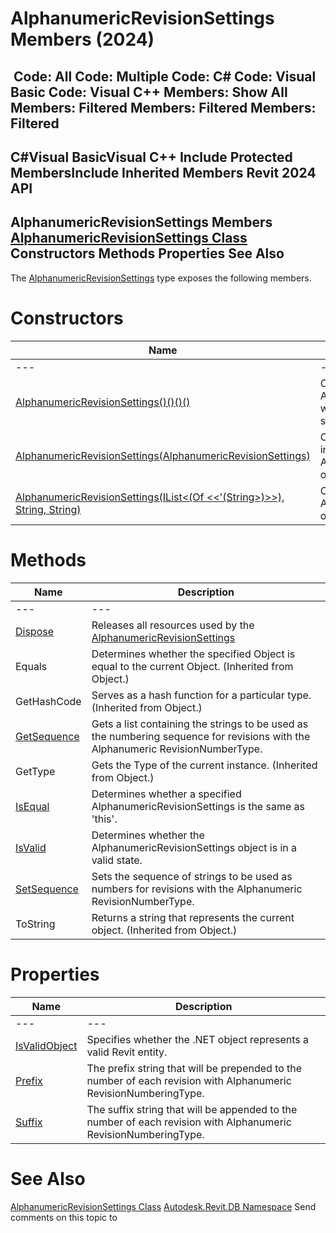 # AlphanumericRevisionSettings Members (2024)

﻿
 Code: All Code: Multiple Code: C# Code: Visual Basic Code: Visual C++  Members: Show All Members: Filtered Members: Filtered Members: Filtered   
---  
C#Visual BasicVisual C++
Include Protected MembersInclude Inherited Members
Revit 2024 API  
---  
AlphanumericRevisionSettings Members  
[AlphanumericRevisionSettings Class](ee27c0eb-9f9b-b59c-728d-24b2654a2bc2.md "AlphanumericRevisionSettings Class") Constructors Methods Properties See Also  
---  
The [AlphanumericRevisionSettings](ee27c0eb-9f9b-b59c-728d-24b2654a2bc2.md "AlphanumericRevisionSettings Class") type exposes the following members.
# Constructors
| Name | Description |
| --- | --- |
| --- | --- | --- |
| [AlphanumericRevisionSettings()()()()](3af604c4-9144-43f3-51f0-db3730e9e5a3.md "AlphanumericRevisionSettings Constructor") | Constructs an AlphanumericRevisionSettings with a simple, default sequence. |
| [AlphanumericRevisionSettings(AlphanumericRevisionSettings)](66655e14-c46b-56c8-bda1-9fb36d7ecfda.md "AlphanumericRevisionSettings Constructor \(AlphanumericRevisionSettings\)") | Constructs a new copy of the input AlphanumericRevisionSettings object. |
| [AlphanumericRevisionSettings(IList<(Of <<'(String>)>>), String, String)](ce102195-68eb-adeb-1488-6c66d82cdff1.md "AlphanumericRevisionSettings Constructor \(IList\(String\), String, String\)") | Constructs an AlphanumericRevisionSettings object. |

# Methods
| Name | Description |
| --- | --- |
| --- | --- | --- |
| [Dispose](127028b0-93b0-d2df-1cbb-52df4a874093.md "Dispose Method") | Releases all resources used by the [AlphanumericRevisionSettings](ee27c0eb-9f9b-b59c-728d-24b2654a2bc2.md "AlphanumericRevisionSettings Class") |
| Equals | Determines whether the specified Object is equal to the current Object. (Inherited from Object.) |
| GetHashCode | Serves as a hash function for a particular type.  (Inherited from Object.) |
| [GetSequence](05d90a7d-2132-9106-df38-0fe9c3c0bef0.md "GetSequence Method") | Gets a list containing the strings to be used as the numbering sequence for revisions with the Alphanumeric RevisionNumberType. |
| GetType | Gets the Type of the current instance. (Inherited from Object.) |
| [IsEqual](c1a2f01a-8bfd-b990-c8da-bb8e7804e0be.md "IsEqual Method") | Determines whether a specified AlphanumericRevisionSettings is the same as 'this'. |
| [IsValid](6c14b024-3da1-2446-aafc-796d958a4ded.md "IsValid Method") | Determines whether the AlphanumericRevisionSettings object is in a valid state. |
| [SetSequence](5d362974-b742-35d9-c628-10e793b7c1e1.md "SetSequence Method") | Sets the sequence of strings to be used as numbers for revisions with the Alphanumeric RevisionNumberType. |
| ToString | Returns a string that represents the current object. (Inherited from Object.) |

# Properties
| Name | Description |
| --- | --- |
| --- | --- | --- |
| [IsValidObject](6155bd49-ab00-7961-a33b-397d739df218.md "IsValidObject Property") | Specifies whether the .NET object represents a valid Revit entity. |
| [Prefix](bb8129ba-3ba4-43e0-b900-1d92a9d59618.md "Prefix Property") | The prefix string that will be prepended to the number of each revision with Alphanumeric RevisionNumberingType. |
| [Suffix](6b0c1421-1317-d29e-54b2-c806a4df5bc7.md "Suffix Property") | The suffix string that will be appended to the number of each revision with Alphanumeric RevisionNumberingType. |

# See Also
[AlphanumericRevisionSettings Class](ee27c0eb-9f9b-b59c-728d-24b2654a2bc2.md "AlphanumericRevisionSettings Class")
[Autodesk.Revit.DB Namespace](87546ba7-461b-c646-cbb1-2cb8f5bff8b2.md "Autodesk.Revit.DB Namespace")
Send comments on this topic to 